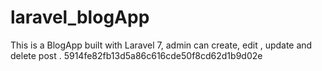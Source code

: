 
# laravel_blogApp
This is a BlogApp built  with Laravel 7,  admin can create, edit , update and delete post . 
 5914fe82fb13d5a86c616cde50f8cd62d1b9d02e
